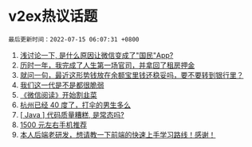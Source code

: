 # v2ex热议话题

`最后更新时间：2022-07-15 06:07:31 +0800`

1. [浅讨论一下, 是什么原因让微信变成了"国民"App?](https://www.v2ex.com/t/866038)
1. [历时一年，我完成了人生第一场官司，并拿回了租房押金](https://www.v2ex.com/t/866067)
1. [就问一句，最近这形势钱放在余额宝里钱还稳妥吗，要不要转到银行里？](https://www.v2ex.com/t/866033)
1. [我们这一代是不是都很脆弱](https://www.v2ex.com/t/866031)
1. [《微信阅读》开始割韭菜](https://www.v2ex.com/t/866154)
1. [杭州已经 40 度了，打伞的男生多么](https://www.v2ex.com/t/866138)
1. [[ Java ] 代码质量糟糕, 是常态吗?](https://www.v2ex.com/t/866060)
1. [1500 元左右手机推荐](https://www.v2ex.com/t/866026)
1. [本人后端老研发，想请教一下前端的快速上手学习路线！感谢！](https://www.v2ex.com/t/866065)

